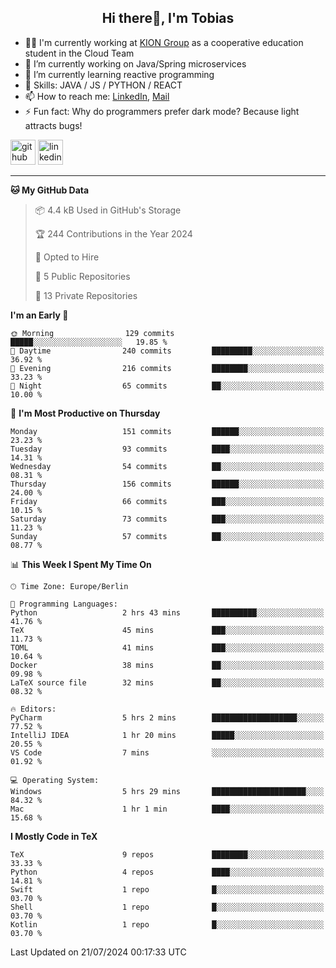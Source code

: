 <h2 align="center">Hi there👋, I'm Tobias</h2>

- 🧑‍💼 I'm currently working at [KION Group](https://www.kiongroup.com/) as a cooperative education student in the Cloud Team
- 🔭 I’m currently working on Java/Spring microservices 
- 🌱 I’m currently learning reactive programming 
- 💪 Skills: JAVA / JS / PYTHON / REACT
- 📫 How to reach me: [LinkedIn](https://www.linkedin.com/in/tgoetz), [Mail](mailto:mail@tobiasgoetz.com) 
- ⚡ Fun fact: Why do programmers prefer dark mode? Because light attracts bugs!

[<img src='https://cdn.jsdelivr.net/npm/simple-icons@3.0.1/icons/github.svg' alt='github' height='40'>](https://github.com/TobiasGoetz)  [<img src='https://cdn.jsdelivr.net/npm/simple-icons@3.0.1/icons/linkedin.svg' alt='linkedin' height='40'>](https://www.linkedin.com/in/tgoetz/)  

---

<!--START_SECTION:waka-->
**🐱 My GitHub Data** 

> 📦 4.4 kB Used in GitHub's Storage 
 > 
> 🏆 244 Contributions in the Year 2024
 > 
> 💼 Opted to Hire
 > 
> 📜 5 Public Repositories 
 > 
> 🔑 13 Private Repositories 
 > 
**I'm an Early 🐤** 

```text
🌞 Morning                129 commits         █████░░░░░░░░░░░░░░░░░░░░   19.85 % 
🌆 Daytime                240 commits         █████████░░░░░░░░░░░░░░░░   36.92 % 
🌃 Evening                216 commits         ████████░░░░░░░░░░░░░░░░░   33.23 % 
🌙 Night                  65 commits          ██░░░░░░░░░░░░░░░░░░░░░░░   10.00 % 
```
📅 **I'm Most Productive on Thursday** 

```text
Monday                   151 commits         ██████░░░░░░░░░░░░░░░░░░░   23.23 % 
Tuesday                  93 commits          ████░░░░░░░░░░░░░░░░░░░░░   14.31 % 
Wednesday                54 commits          ██░░░░░░░░░░░░░░░░░░░░░░░   08.31 % 
Thursday                 156 commits         ██████░░░░░░░░░░░░░░░░░░░   24.00 % 
Friday                   66 commits          ███░░░░░░░░░░░░░░░░░░░░░░   10.15 % 
Saturday                 73 commits          ███░░░░░░░░░░░░░░░░░░░░░░   11.23 % 
Sunday                   57 commits          ██░░░░░░░░░░░░░░░░░░░░░░░   08.77 % 
```


📊 **This Week I Spent My Time On** 

```text
🕑︎ Time Zone: Europe/Berlin

💬 Programming Languages: 
Python                   2 hrs 43 mins       ██████████░░░░░░░░░░░░░░░   41.76 % 
TeX                      45 mins             ███░░░░░░░░░░░░░░░░░░░░░░   11.73 % 
TOML                     41 mins             ███░░░░░░░░░░░░░░░░░░░░░░   10.64 % 
Docker                   38 mins             ██░░░░░░░░░░░░░░░░░░░░░░░   09.98 % 
LaTeX source file        32 mins             ██░░░░░░░░░░░░░░░░░░░░░░░   08.32 % 

🔥 Editors: 
PyCharm                  5 hrs 2 mins        ███████████████████░░░░░░   77.52 % 
IntelliJ IDEA            1 hr 20 mins        █████░░░░░░░░░░░░░░░░░░░░   20.55 % 
VS Code                  7 mins              ░░░░░░░░░░░░░░░░░░░░░░░░░   01.92 % 

💻 Operating System: 
Windows                  5 hrs 29 mins       █████████████████████░░░░   84.32 % 
Mac                      1 hr 1 min          ████░░░░░░░░░░░░░░░░░░░░░   15.68 % 
```

**I Mostly Code in TeX** 

```text
TeX                      9 repos             ████████░░░░░░░░░░░░░░░░░   33.33 % 
Python                   4 repos             ████░░░░░░░░░░░░░░░░░░░░░   14.81 % 
Swift                    1 repo              █░░░░░░░░░░░░░░░░░░░░░░░░   03.70 % 
Shell                    1 repo              █░░░░░░░░░░░░░░░░░░░░░░░░   03.70 % 
Kotlin                   1 repo              █░░░░░░░░░░░░░░░░░░░░░░░░   03.70 % 
```




 Last Updated on 21/07/2024 00:17:33 UTC
<!--END_SECTION:waka-->
